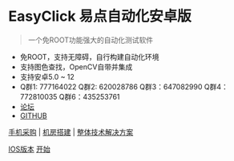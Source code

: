 
# EasyClick 易点自动化安卓版

> 一个免ROOT功能强大的自动化测试软件

* 免ROOT，支持无障碍，自行构建自动化环境
* 支持图色查找，OpenCV自带并集成
* 支持安卓5.0 ~ 12
*  Q群1: 777164022   Q群2: 620028786 Q群3：647082990 Q群4：772810035 Q群6：435253761
* [论坛](http://bbs.easyclick.vip/)
* [GITHUB](https://github.com/easy-click/easyclick-libs)





[手机采购](/zh-cn/device_solution.md)  |  [机房搭建](/zh-cn/device_solution.md)  | [整体技术解决方案](/zh-cn/device_solution.md)

[IOS版本](http://ieasyclick.com/iosdocs/#/)
[开始](README)



